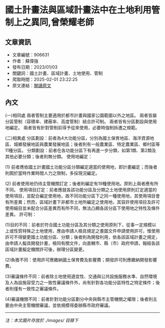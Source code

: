 # 國土計畫法與區域計畫法中在土地利用管制上之異同,曾榮耀老師

## 文章資訊
- 文章編號：906631
- 作者：蘇偉強
- 發布日期：2023/01/03
- 關鍵詞：國土計畫、區域計畫、土地使用、管制
- 爬取時間：2025-02-01 23:22:25
- 原文連結：[閱讀原文](https://real-estate.get.com.tw/Columns/detail.aspx?no=906631)

## 內文


(一)相同處
兩者管制主要適用於都市計畫與國家公園範圍以外之地區。
兩者皆屬分區管制（容積率、建蔽率、高度管制）結合許可制。
兩者皆有分區劃設與使用地編定。
兩者皆有針對管制前得予從來使用，必要時強制拆遷之規範。


(二)相異處
分區劃設：前者為4大功能分區，分別為國土保育地區、海洋資源地區、城鄉發展地區與農業發展地區；後者則有一般農業區、特定農業區、鄉村區等11種分區。
分類劃設：前者在各功能分區下有再進一步分類，如第1類、第2類及其他必要分類；後者則無分類。
使用地編定：


(1)	前者應依國土計畫國土功能分區分類編定適當的使用地，即計畫編定；而後者則囿於當時作業時間人力之限制，多採現況編定。


(2)	前者使用地仍待主管機關訂定；後者則編定有19種使用地。原則上兩者應有所不同。
使用項目訂定：前者應就各該功能分區及分類之土地使用原則訂定適當的使用項目，並配合編定使用地，故不同功能分區下之同一種使用地，其使用項目會有所差異；然而，區域計畫下非都市土地所編定之使用地，其容許使用項目及許可使用細目並未配合分區差異而有所不同，無法凸顯各該分區下使用地之特性及條件差異。
許可制：


(1)目的不同：前者於符合國土功能分區及其分類之使用原則下，從事一定規模以上或性質特殊之土地使用，應由申請人檢具規定之書圖文件申請使用許可，惟使用許可不得變更國土功能分區、分類；後者則為開發利用，依各該區域計畫之規定，由申請人擬具開發計畫，檢同有關文件，向直轄市、縣（市）政府申請，報經各該區域計畫擬定機關許可後，辦理分區變更。


(2)負擔不同：使用許可應繳納國土保育費及影響費；開發許可則應繳納開發影響費。


(3)審議條件不同：前者除土地使用適宜性、交通與公共設施服務水準、自然環境及人為設施容受力之一致性審議條件外，尚有針對各功能分區特性之特定條件；後者則僅有一致性之審議條件。


(4)審議機關不同：前者針對功能分區劃分中央與縣市主管機關之權限；後者則主要由中央主管機關審議，並依規模得委辦縣市政府審議。

---
*注：本文圖片存放於 ./images/ 目錄下*
